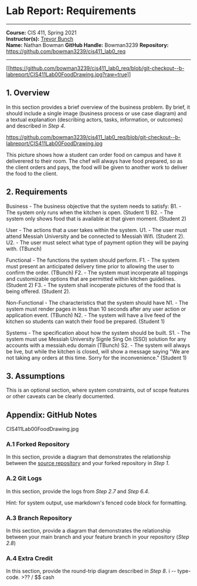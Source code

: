 # Lab Report: Requirements
___
**Course:** CIS 411, Spring 2021  
**Instructor(s):** [Trevor Bunch](https://github.com/trevordbunch)  
**Name:** Nathan Bowman 
**GitHub Handle:** Bowman3239 
**Repository:** https://github.com/bowman3239/cis411_lab0_req  
___
[[https://github.com/bowman3239/cis411_lab0_req/blob/git-checkout--b-labreport/CIS411Lab00FoodDrawing.jpg?raw=true]]
## 1. Overview
In this section provides a brief overview of the business problem.  By brief, it should include a single image (business process or use case diagram) and a textual explanation (describing actors, tasks, information, or outcomes) and described in *Step 4*.

https://github.com/bowman3239/cis411_lab0_req/blob/git-checkout--b-labreport/CIS411Lab00FoodDrawing.jpg

This picture shows how a student can order food on campus and have it deliverered to their room. 
The chef will always have food prepared, so as the client orders and pays, the food will be given to another work to deliver the food to the client.

## 2. Requirements
Business - The business objective that the system needs to satisfy:
  B1. - The system only runs when the kitchen is open. (Student 1)
  B2. - The system only shows food that is available at that given moment. (Student 2)
 
User - The actions that a user takes within the system.
        U1. - The user must attend Messiah University and be connected to Messiah Wifi. (Student 2).
        U2. - The user must select what type of payment option they will be paying with. (TBunch)
 
Functional  - The functions the system should perform.
        F1. - The system must present an anticipated delivery time prior to allowing the user to confirm the order. (TBunch)
        F2. - The system must incorperate all toppings and customizable options that are permitted within kitchen guidelines. (Student 2)
        F3. - The system shall incoperate pictures of the food that is being offered. (Student 2).
  
Non-Functional - The characteristics that the system should have
        N1. - The system must render pages in less than 10 seconds after any user action or application event. (TBunch)
        N2. - The system will have a live feed of the kitchen so students can watch their food be prepared. (Student 1)
        
Systems - The specification about how the system should be built.
        S1. - The system must use Messiah University Signle Sing On (SSO) solution for any accounts with a messiah.edu domain (TBunch)
        S2. - The system will always be live, but while the kitchen is closed, will show a message saying "We are not taking any orders at this time. Sorry for the inconvenience." (Student 1) 

## 3. Assumptions
This is an optional section, where system constraints, out of scope features or other caveats can be clearly documented.  

## Appendix: GitHub Notes

CIS411Lab00FoodDrawing.jpg

### A.1 Forked Repository
In this section, provide a diagram that demonstrates the relationship between the [source repository](https://github.com/trevordbunch/cis411_lab0_req) and your forked repository in *Step 1.*  

### A.2 Git Logs
In this section, provide the logs from *Step 2.7* and *Step 6.4*.

Hint: for system output, use markdown's fenced code block for formatting.

### A.3 Branch Repository
In this section, provide a diagram that demonstrates the relationship between your main branch and your feature branch in your repository (*Step 2.8*)

### A.4 Extra Credit
In this section, provide the round-trip diagram described in *Step 8*.
i -- type- code. >?? / $$ cash 
